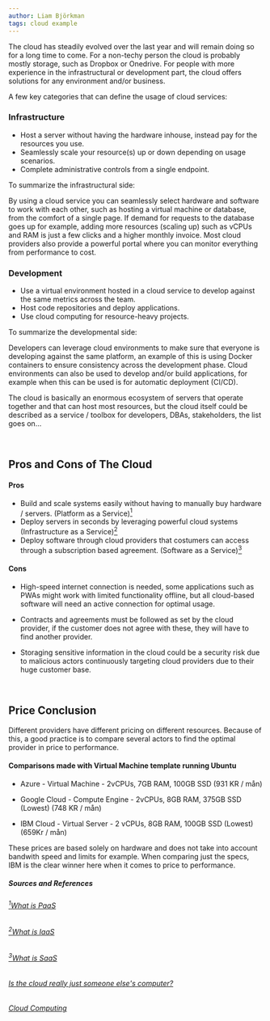 ```yaml
---
author: Liam Björkman
tags: cloud example
---
```


The cloud has steadily evolved over the last year and will remain doing so for a long time to come. For a non-techy person the cloud is probably mostly storage, such as Dropbox or Onedrive. For people with more experience in the infrastructural or development part, the cloud offers solutions for any environment and/or business. 



A few key categories that can define the usage of cloud services:

### Infrastructure

* Host a server without having the hardware inhouse, instead pay for the resources you use.
* Seamlessly scale your resource(s) up or down depending on usage scenarios.
* Complete administrative controls from a single endpoint.



To summarize the infrastructural side:  

By using a cloud service you can seamlessly select hardware and software to work with each other, such as hosting a virtual machine or database, from the comfort of a single page. If demand for requests to the database goes up for example, adding more resources (scaling up) such as vCPUs and RAM is just a few clicks and a higher monthly invoice. Most cloud providers also provide a powerful portal where you can monitor everything from performance to cost.



### Development

* Use a virtual environment hosted in a cloud service to develop against the same metrics across the team.
* Host code repositories and deploy applications.
* Use cloud computing for resource-heavy projects.

To summarize the developmental side:

Developers can leverage cloud environments to make sure that everyone is developing against the same platform, an example of this is using Docker containers to ensure consistency across the development phase. Cloud environments can also be used to develop and/or build applications, for example when this can be used is for automatic deployment (CI/CD).



The cloud is basically an enormous ecosystem of servers that operate together and that can host most resources, but the cloud itself could be described as a service / toolbox for developers, DBAs, stakeholders, the list goes on...

​     

## Pros and Cons of The Cloud

#### Pros

* Build and scale systems easily without having to manually buy hardware / servers. (Platform as a Service)<a href="#note1" id="note1ref"><sup>1</sup></a>
* Deploy servers in seconds by leveraging powerful cloud systems (Infrastructure as a Service)<a href="#note2" id="note2ref"><sup>2</sup></a>
* Deploy software through cloud providers that costumers can access through a subscription based agreement. (Software as a Service)<a href="#note3" id="note3ref"><sup>3</sup></a>

#### Cons

* High-speed internet connection is needed, some applications such as PWAs might work with limited functionality offline, but all cloud-based software will need an active connection for optimal usage.

* Contracts and agreements must be followed as set by the cloud provider, if the customer does not agree with these, they will have to find another provider.
* Storaging sensitive information in the cloud could be a security risk due to malicious actors continuously targeting cloud providers due to their huge customer base.

​     

## Price Conclusion

Different providers have different pricing on different resources. Because of this, a good practice is to compare several actors to find the optimal provider in price to performance.

####  Comparisons made with Virtual Machine template running Ubuntu

* Azure - Virtual Machine - 2vCPUs, 7GB RAM, 100GB SSD (931 KR / mån)

* Google Cloud - Compute Engine - 2vCPUs, 8GB RAM, 375GB SSD (Lowest) (748 KR / mån)

* IBM Cloud - Virtual Server - 2 vCPUs, 8GB RAM, 100GB SSD (Lowest) (659Kr / mån)

These prices are based solely on hardware and does not take into account bandwith speed and limits for example.
When comparing just the specs, IBM is the clear winner here when it comes to price to performance.


##### Sources and References
###### <a id="note1" href="#note1ref"><sup>1</sup></a>[What is PaaS](https://www.ibm.com/cloud/learn/paas)
###### <a id="note2" href="#note2ref"><sup>2</sup></a>[What is IaaS](https://www.ibm.com/cloud/learn/iaas)
###### <a id="note3" href="#note3ref"><sup>3</sup></a>[What is SaaS](https://azure.microsoft.com/sv-se/overview/what-is-saas/)
###### [Is the cloud really just someone else's computer?](https://www.techrepublic.com/article/is-the-cloud-really-just-someone-elses-computer/)
###### [Cloud Computing](https://www.explainthatstuff.com/cloud-computing-introduction.html)

